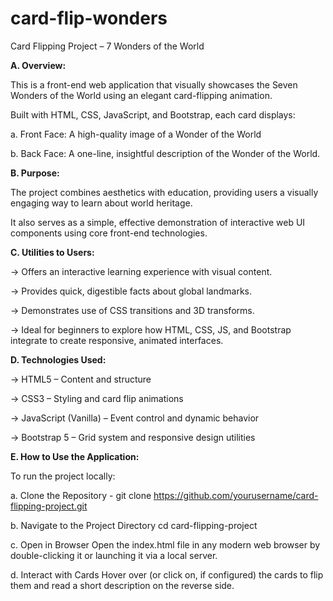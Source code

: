 # card-flip-wonders

Card Flipping Project – 7 Wonders of the World

**A. Overview:**

This is a front-end web application that visually showcases the Seven Wonders of the World using an elegant card-flipping animation. 

Built with HTML, CSS, JavaScript, and Bootstrap, each card displays:

  a.  Front Face: A high-quality image of a Wonder of the World
  
  b.  Back Face: A one-line, insightful description of the Wonder of the World.
  

**B. Purpose:**

The project combines aesthetics with education, providing users a visually engaging way to learn about world heritage. 

It also serves as a simple, effective demonstration of interactive web UI components using core front-end technologies.


**C. Utilities to Users:**

 -> Offers an interactive learning experience with visual content.
 
 -> Provides quick, digestible facts about global landmarks.
 
 -> Demonstrates use of CSS transitions and 3D transforms.
 
 -> Ideal for beginners to explore how HTML, CSS, JS, and Bootstrap integrate to create responsive, animated interfaces.
 

**D. Technologies Used:**

-> HTML5 – Content and structure

-> CSS3 – Styling and card flip animations

-> JavaScript (Vanilla) – Event control and dynamic behavior

-> Bootstrap 5 – Grid system and responsive design utilities


**E. How to Use the Application:**

To run the project locally:

a. Clone the Repository - 
git clone https://github.com/yourusername/card-flipping-project.git

b. Navigate to the Project Directory
cd card-flipping-project

c. Open in Browser Open the index.html file in any modern web browser by double-clicking it or launching it via a local server.

d. Interact with Cards Hover over (or click on, if configured) the cards to flip them and read a short description on the reverse side.


